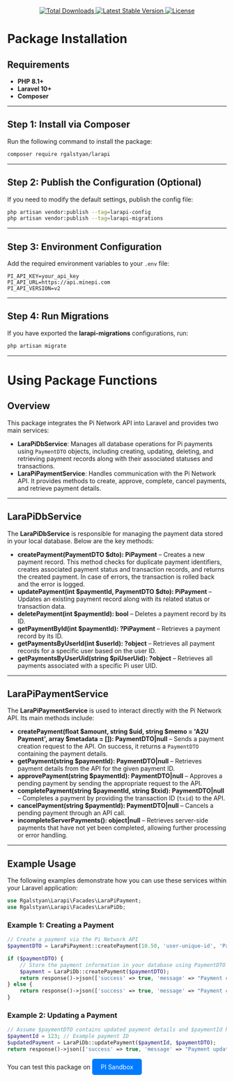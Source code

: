 <p align="center">
    <a href="https://packagist.org/packages/rgalstyan/larapi">
        <img src="https://img.shields.io/packagist/dt/rgalstyan/larapi" alt="Total Downloads">
    </a>
    <a href="https://packagist.org/packages/rgalstyan/larapi">
        <img src="https://img.shields.io/packagist/v/rgalstyan/larapi" alt="Latest Stable Version">
    </a>
    <a href="https://packagist.org/packages/rgalstyan/larapi">
        <img src="https://img.shields.io/packagist/l/rgalstyan/larapi" alt="License">
    </a>
</p>

# Package Installation

## Requirements
- **PHP 8.1+**
- **Laravel 10+**
- **Composer**

---

## Step 1: Install via Composer
Run the following command to install the package:

```bash
composer require rgalstyan/larapi
```

---

## **Step 2: Publish the Configuration (Optional)**
If you need to modify the default settings, publish the config file:

```bash
php artisan vendor:publish --tag=larapi-config
php artisan vendor:publish --tag=larapi-migrations
```

---

## Step 3: Environment Configuration
Add the required environment variables to your `.env` file:

```env
PI_API_KEY=your_api_key
PI_API_URL=https://api.minepi.com
PI_API_VERSION=v2
```

---

## Step 4: Run Migrations
If you have exported the **larapi-migrations** configurations, run:

```bash
php artisan migrate
```

---

# Using Package Functions

## Overview
This package integrates the Pi Network API into Laravel and provides two main services:

- **LaraPiDbService**: Manages all database operations for Pi payments using `PaymentDTO` objects, including creating, updating, deleting, and retrieving payment records along with their associated statuses and transactions.
- **LaraPiPaymentService**: Handles communication with the Pi Network API. It provides methods to create, approve, complete, cancel payments, and retrieve payment details.

---

## **LaraPiDbService**

The **LaraPiDbService** is responsible for managing the payment data stored in your local database. Below are the key methods:

- **createPayment(PaymentDTO $dto): PiPayment** – Creates a new payment record. This method checks for duplicate payment identifiers, creates associated payment status and transaction records, and returns the created payment. In case of errors, the transaction is rolled back and the error is logged.
- **updatePayment(int \$paymentId, PaymentDTO \$dto): PiPayment** – Updates an existing payment record along with its related status or transaction data.
- **deletePayment(int $paymentId): bool** – Deletes a payment record by its ID.
- **getPaymentById(int $paymentId): ?PiPayment** – Retrieves a payment record by its ID.
- **getPaymentsByUserId(int $userId): ?object** – Retrieves all payment records for a specific user based on the user ID.
- **getPaymentsByUserUid(string $piUserUid): ?object** – Retrieves all payments associated with a specific Pi user UID.

---

## **LaraPiPaymentService**

The **LaraPiPaymentService** is used to interact directly with the Pi Network API. Its main methods include:

- **createPayment(float \$amount, string \$uid, string \$memo = 'A2U Payment', array $metadata = []): PaymentDTO|null** – Sends a payment creation request to the API. On success, it returns a `PaymentDTO` containing the payment details.
- **getPayment(string $paymentId): PaymentDTO|null** – Retrieves payment details from the API for the given payment ID.
- **approvePayment(string $paymentId): PaymentDTO|null** – Approves a pending payment by sending the appropriate request to the API.
- **completePayment(string \$paymentId, string $txid): PaymentDTO|null** – Completes a payment by providing the transaction ID (`txid`) to the API.
- **cancelPayment(string $paymentId): PaymentDTO|null** – Cancels a pending payment through an API call.
- **incompleteServerPayments(): object|null** – Retrieves server-side payments that have not yet been completed, allowing further processing or error handling.

---

## Example Usage

The following examples demonstrate how you can use these services within your Laravel application:

```php
use Rgalstyan\Larapi\Facades\LaraPiPayment;
use Rgalstyan\Larapi\Facades\LaraPiDb;
```

### Example 1: Creating a Payment

```php
// Create a payment via the Pi Network API
$paymentDTO = LaraPiPayment::createPayment(10.50, 'user-unique-id', 'Payment for Order #1234', ['order_id' => 1234]);

if ($paymentDTO) {
    // Store the payment information in your database using PaymentDTO
    $payment = LaraPiDb::createPayment($paymentDTO);
    return response()->json(['success' => true, 'message' => "Payment created successfully with ID: " . $payment->id]);
} else {
    return response()->json(['success' => true, 'message' => "Payment creation failed."]);
}
```

### Example 2: Updating a Payment

```php
// Assume $paymentDTO contains updated payment details and $paymentId holds the existing payment ID
$paymentId = 123; // Example payment ID
$updatedPayment = LaraPiDb::updatePayment($paymentId, $paymentDTO);
return response()->json(['success' => true, 'message' => "Payment updated successfully."]);
```
<p>You can test this package on <a href="[https://example.com](https://sandbox.minepi.com/mobile-app-ui/app/laravel-package-b9e1b05510f937f1)" style="display:inline-block;padding:10px 20px;background-color:#007bff;color:#fff;text-decoration:none;border-radius:5px;">PI Sandbox</a></p>
